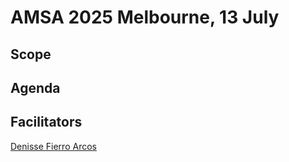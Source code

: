 # AMSA 2025 Melbourne, 13 July

## Scope

## Agenda

## Facilitators
[Denisse Fierro Arcos](https://github.com/lidefi87/)

